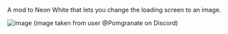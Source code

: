 A mod to Neon White that lets you change the loading screen to an image.

![image](https://github.com/user-attachments/assets/9fa144a8-804e-43a0-b415-342c594499b3)
(image taken from user @Pomgranate on Discord)
